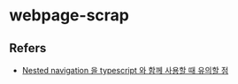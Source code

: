 # webpage-scrap

## Refers

- [Nested navigation 을 typescript 와 함께 사용할 때 유의할 점](https://www.notion.so/React-Native-TIL_Nested-Navigation_230116-b19481a26a214f2f961b29e14f4c6563)
